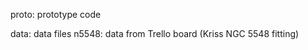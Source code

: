 

proto:   prototype code

data:    data files
         n5548:  data from Trello board (Kriss NGC 5548 fitting)


